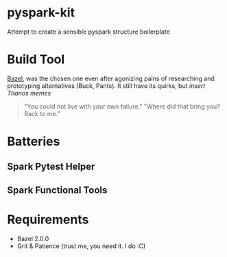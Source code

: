 # pyspark-kit
Attempt to create a sensible pyspark structure boilerplate

# Build Tool
[Bazel](https://bazel.build/), was the chosen one even after agonizing pains of
researching and prototyping alternatives (Buck, Pants). It still have its
quirks, but *insert Thanos memes*
> "You could not live with your own failure."
> "Where did that bring you? Back to me."

# Batteries
## Spark Pytest Helper

## Spark Functional Tools

# Requirements

- Bazel 2.0.0
- Grit & Patience (trust me, you need it. I do :C)
